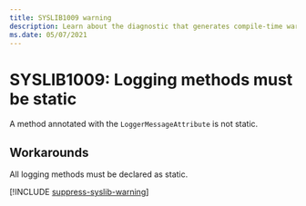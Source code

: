 ```yaml
---
title: SYSLIB1009 warning
description: Learn about the diagnostic that generates compile-time warning SYSLIB1009.
ms.date: 05/07/2021
---
```


# SYSLIB1009: Logging methods must be static

A method annotated with the `LoggerMessageAttribute` is not static.

## Workarounds

All logging methods must be declared as static.

[!INCLUDE [suppress-syslib-warning](includes/suppress-source-generator-diagnostics)]
